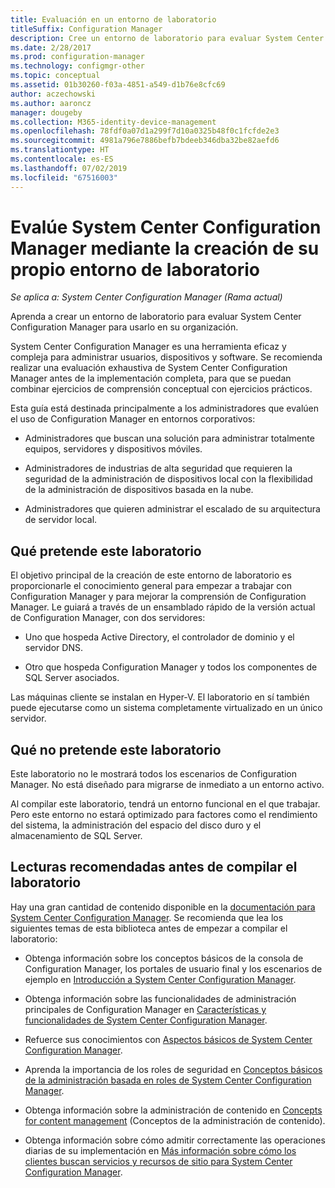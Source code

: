 ```yaml
---
title: Evaluación en un entorno de laboratorio
titleSuffix: Configuration Manager
description: Cree un entorno de laboratorio para evaluar System Center Configuration Manager para usarlo en la organización.
ms.date: 2/28/2017
ms.prod: configuration-manager
ms.technology: configmgr-other
ms.topic: conceptual
ms.assetid: 01b30260-f03a-4851-a549-d1b76e8cfc69
author: aczechowski
ms.author: aaroncz
manager: dougeby
ms.collection: M365-identity-device-management
ms.openlocfilehash: 78fdf0a07d1a299f7d10a0325b48f0c1fcfde2e3
ms.sourcegitcommit: 4981a796e7886befb7bdeeb346dba32be82aefd6
ms.translationtype: HT
ms.contentlocale: es-ES
ms.lasthandoff: 07/02/2019
ms.locfileid: "67516003"
---
```

# <a name="evaluate-system-center-configuration-manager-by-building-your-own-lab-environment"></a>Evalúe System Center Configuration Manager mediante la creación de su propio entorno de laboratorio

*Se aplica a: System Center Configuration Manager (Rama actual)*

 Aprenda a crear un entorno de laboratorio para evaluar System Center Configuration Manager para usarlo en su organización.  

 System Center Configuration Manager es una herramienta eficaz y compleja para administrar usuarios, dispositivos y software. Se recomienda realizar una evaluación exhaustiva de System Center Configuration Manager antes de la implementación completa, para que se puedan combinar ejercicios de comprensión conceptual con ejercicios prácticos.  

 Esta guía está destinada principalmente a los administradores que evalúen el uso de Configuration Manager en entornos corporativos:  

-   Administradores que buscan una solución para administrar totalmente equipos, servidores y dispositivos móviles.  

-   Administradores de industrias de alta seguridad que requieren la seguridad de la administración de dispositivos local con la flexibilidad de la administración de dispositivos basada en la nube.  

-   Administradores que quieren administrar el escalado de su arquitectura de servidor local.  

## <a name="what-this-lab-does"></a>Qué pretende este laboratorio  
 El objetivo principal de la creación de este entorno de laboratorio es proporcionarle el conocimiento general para empezar a trabajar con Configuration Manager y para mejorar la comprensión de Configuration Manager. Le guiará a través de un ensamblado rápido de la versión actual de Configuration Manager, con dos servidores:  

-   Uno que hospeda Active Directory, el controlador de dominio y el servidor DNS.  

-   Otro que hospeda Configuration Manager y todos los componentes de SQL Server asociados.  

Las máquinas cliente se instalan en Hyper-V. El laboratorio en sí también puede ejecutarse como un sistema completamente virtualizado en un único servidor.  

## <a name="what-this-lab-does-not-do"></a>Qué no pretende este laboratorio  
 Este laboratorio no le mostrará todos los escenarios de Configuration Manager. No está diseñado para migrarse de inmediato a un entorno activo.  

 Al compilar este laboratorio, tendrá un entorno funcional en el que trabajar. Pero este entorno no estará optimizado para factores como el rendimiento del sistema, la administración del espacio del disco duro y el almacenamiento de SQL Server.  

##  <a name="BKMK_EvalRec"></a> Lecturas recomendadas antes de compilar el laboratorio  
 Hay una gran cantidad de contenido disponible en la [documentación para System Center Configuration Manager](https://docs.microsoft.com/sccm/). Se recomienda que lea los siguientes temas de esta biblioteca antes de empezar a compilar el laboratorio:  

-   Obtenga información sobre los conceptos básicos de la consola de Configuration Manager, los portales de usuario final y los escenarios de ejemplo en [Introducción a System Center Configuration Manager](../../core/understand/introduction.md).  

-   Obtenga información sobre las funcionalidades de administración principales de Configuration Manager en [Características y funcionalidades de System Center Configuration Manager](../../core/plan-design/changes/features-and-capabilities.md).  

-   Refuerce sus conocimientos con [Aspectos básicos de System Center Configuration Manager](../../core/understand/fundamentals.md).  

-   Aprenda la importancia de los roles de seguridad en [Conceptos básicos de la administración basada en roles de System Center Configuration Manager](../../core/understand/fundamentals-of-role-based-administration.md).  

-   Obtenga información sobre la administración de contenido en [Concepts for content management](../../core/plan-design/hierarchy/fundamental-concepts-for-content-management.md) (Conceptos de la administración de contenido).  

-   Obtenga información sobre cómo admitir correctamente las operaciones diarias de su implementación en [Más información sobre cómo los clientes buscan servicios y recursos de sitio para System Center Configuration Manager](../../core/plan-design/hierarchy/understand-how-clients-find-site-resources-and-services.md).  
